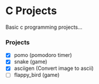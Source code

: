 # C Projects
Basic c programming projects...

### Projects
- [x] pomo (pomodoro timer)
- [x] snake (game)
- [x] asciigen (Convert image to ascii)
- [ ] flappy_bird (game)
